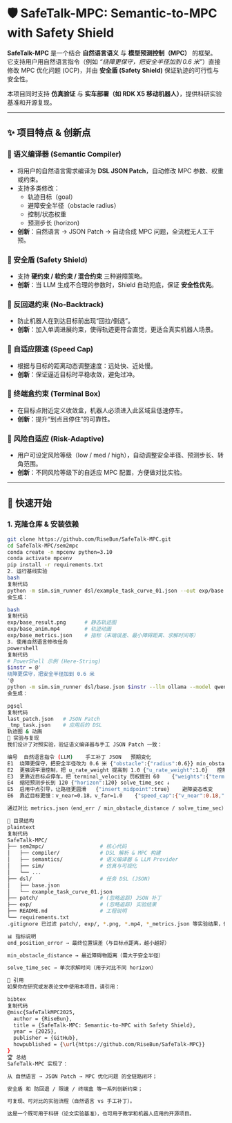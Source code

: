 # 🛡️ SafeTalk-MPC: Semantic-to-MPC with Safety Shield

**SafeTalk-MPC** 是一个结合 **自然语言语义** 与 **模型预测控制（MPC）** 的框架。  
它支持用户用自然语言指令（例如 *“绕障更保守，把安全半径加到 0.6 米”*）直接修改 MPC 优化问题 (OCP)，并由 **安全盾 (Safety Shield)** 保证轨迹的可行性与安全性。  

本项目同时支持 **仿真验证** 与 **实车部署（如 RDK X5 移动机器人）**，提供科研实验基准和开源复现。

---

## ✨ 项目特点 & 创新点

### 🔹 语义编译器 (Semantic Compiler)
- 将用户的自然语言需求编译为 **DSL JSON Patch**，自动修改 MPC 参数、权重或约束。
- 支持多类修改：
  - 轨迹目标（goal）
  - 避障安全半径（obstacle radius）
  - 控制/状态权重
  - 预测步长 (horizon)  
- **创新**：自然语言 → JSON Patch → 自动合成 MPC 问题，全流程无人工干预。

### 🔹 安全盾 (Safety Shield)
- 支持 **硬约束 / 软约束 / 混合约束** 三种避障策略。
- **创新**：当 LLM 生成不合理的参数时，Shield 自动兜底，保证 **安全性优先**。

### 🔹 反回退约束 (No-Backtrack)
- 防止机器人在到达目标前出现“回拉/倒退”。
- **创新**：加入单调进展约束，使得轨迹更符合直觉，更适合真实机器人场景。

### 🔹 自适应限速 (Speed Cap)
- 根据与目标的距离动态调整速度：远处快、近处慢。
- **创新**：保证逼近目标时平稳收敛，避免过冲。

### 🔹 终端盒约束 (Terminal Box)
- 在目标点附近定义收敛盒，机器人必须进入此区域且低速停车。
- **创新**：提升“到点且停住”的可靠性。

### 🔹 风险自适应 (Risk-Adaptive)
- 用户可设定风险等级（low / med / high），自动调整安全半径、预测步长、转角范围。
- **创新**：不同风险等级下的自适应 MPC 配置，方便做对比实验。

---

## 🚀 快速开始

### 1. 克隆仓库 & 安装依赖
```bash
git clone https://github.com/RiseBun/SafeTalk-MPC.git
cd SafeTalk-MPC/sem2mpc
conda create -n mpcenv python=3.10
conda activate mpcenv
pip install -r requirements.txt
2. 运行基线实验
bash
复制代码
python -m sim.sim_runner dsl/example_task_curve_01.json --out exp/base --llm none
会生成：

bash
复制代码
exp/base_result.png      # 静态轨迹图
exp/base_anim.mp4        # 轨迹动画
exp/base_metrics.json    # 指标（末端误差、最小障碍距离、求解时间等）
3. 使用自然语言修改任务
powershell
复制代码
# PowerShell 示例 (Here-String)
$instr = @'
绕障更保守，把安全半径加到 0.6 米
'@
python -m sim.sim_runner dsl/base.json $instr --llm ollama --model qwen2.5:7b --out exp/E1 --save-llm
会生成：

pgsql
复制代码
last_patch.json   # JSON Patch
_tmp_task.json    # 应用后的 DSL
轨迹图 & 动画
🧪 实验与复现
我们设计了对照实验，验证语义编译器与手工 JSON Patch 一致：

编号	自然语言指令 (LLM)	手工补丁 JSON	预期变化
E1	绕障更保守，把安全半径改为 0.6 米	{"obstacle":{"radius":0.6}}	min_obstacle_distance ↑
E2	更强调平滑控制，把 u_rate_weight 提高到 1.0	{"u_rate_weight":1.0}	控制更平滑，end_err ↑
E3	更靠近目标点停车，把 terminal_velocity 罚权提到 60	{"weights":{"terminal_velocity":60}}	停车更稳，end_err ↓
E4	缩短预测步长到 120	{"horizon":120}	solve_time_sec ↓
E5	启用中点引导，让路径更圆滑	{"insert_midpoint":true}	避障姿态改变
E6	靠近目标更慢：v_near=0.18，v_far=1.0	{"speed_cap":{"v_near":0.18,"v_far":1.0}}	末端更慢，更平滑

通过对比 metrics.json（end_err / min_obstacle_distance / solve_time_sec）和轨迹动画，可以直观看到自然语言控制的效果。

📂 目录结构
plaintext
复制代码
SafeTalk-MPC/
├── sem2mpc/                  # 核心代码
│   ├── compiler/             # DSL 解析 & MPC 构建
│   ├── semantics/            # 语义编译器 & LLM Provider
│   ├── sim/                  # 仿真与可视化
│   └── ...
├── dsl/                      # 任务 DSL (JSON)
│   ├── base.json
│   └── example_task_curve_01.json
├── patch/                    # (忽略追踪) JSON 补丁
├── exp/                      # (忽略追踪) 实验结果
├── README.md                 # 工程说明
└── requirements.txt
.gitignore 已过滤 patch/, exp/, *.png, *.mp4, *_metrics.json 等实验结果，保证仓库整洁。

📊 指标说明
end_position_error → 最终位置误差（与目标点距离，越小越好）

min_obstacle_distance → 最近障碍物距离（需大于安全半径）

solve_time_sec → 单次求解时间（用于对比不同 horizon）

📖 引用
如果你在研究或发表论文中使用本项目，请引用：

bibtex
复制代码
@misc{SafeTalkMPC2025,
  author = {RiseBun},
  title = {SafeTalk-MPC: Semantic-to-MPC with Safety Shield},
  year = {2025},
  publisher = {GitHub},
  howpublished = {\url{https://github.com/RiseBun/SafeTalk-MPC}}
}
🏆 总结
SafeTalk-MPC 实现了：

从 自然语言 → JSON Patch → MPC 优化问题 的全链路闭环；

安全盾 和 防回退 / 限速 / 终端盒 等一系列创新约束；

可复现、可对比的实验流程（自然语言 vs 手工补丁）。

这是一个既可用于科研（论文实验基准），也可用于教学和机器人应用的开源项目。
